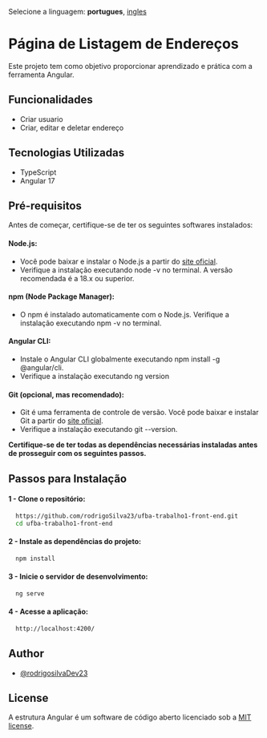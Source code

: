 Selecione a linguagem: **portugues**, [ingles](https://github.com/rodrigoSilva23/ufba-trabalho1-front-end)

# Página de Listagem de Endereços

Este projeto tem como objetivo proporcionar aprendizado e prática com a ferramenta Angular.

## Funcionalidades

-  Criar usuario
-  Criar, editar e deletar endereço


## Tecnologias Utilizadas

-   TypeScript
-   Angular 17


## Pré-requisitos

Antes de começar, certifique-se de ter os seguintes softwares instalados:

 #### Node.js:
  - Você pode baixar e instalar o Node.js a partir do  [site oficial](https://nodejs.org/en).
  - Verifique a instalação executando node -v no terminal. A versão recomendada é a 18.x ou superior.

 #### npm (Node Package Manager):
  - O npm é instalado automaticamente com o Node.js. Verifique a instalação executando npm -v no terminal.

 #### Angular CLI:
  - Instale o Angular CLI globalmente executando npm install -g @angular/cli.
  - Verifique a instalação executando ng version
 #### Git (opcional, mas recomendado):

  - Git é uma ferramenta de controle de versão. Você pode baixar e instalar Git a partir do [site oficial](https://www.git-scm.com/downloads).
  - Verifique a instalação executando git --version.

<b>Certifique-se de ter todas as dependências necessárias instaladas antes de prosseguir com os seguintes passos.</b>

## Passos para Instalação

#### 1 - Clone o repositório:

```bash
  https://github.com/rodrigoSilva23/ufba-trabalho1-front-end.git
  cd ufba-trabalho1-front-end
```
#### 2 - Instale as dependências do projeto:

```bash
  npm install

```


#### 3 - Inicie o servidor de desenvolvimento:

```bash
  ng serve
```


#### 4 - Acesse a aplicação:

```bash 
  http://localhost:4200/
```


## Author

-   [@rodrigosilvaDev23](https://github.com/rodrigoSilva23)

## License

A estrutura Angular é um software de código aberto licenciado sob a [MIT license](https://opensource.org/licenses/MIT).
